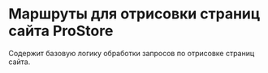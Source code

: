 # Маршруты для отрисовки страниц сайта ProStore

Содержит базовую логику обработки запросов по отрисовке страниц сайта.
